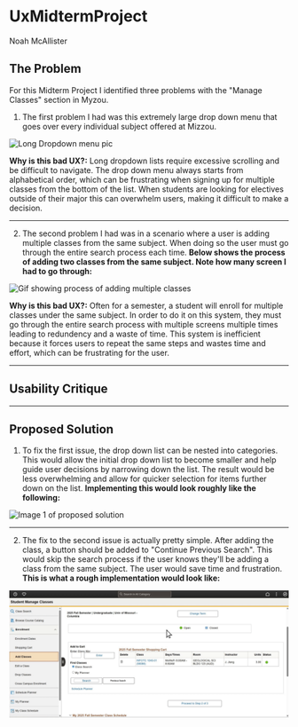 # UxMidtermProject
Noah McAllister

## The Problem
For this Midterm Project I identified three problems with the "Manage Classes" section in Myzou.

1. The first problem I had was this extremely large drop down menu that goes over every individual subject offered at Mizzou.

![Long Dropdown menu pic](https://i.imgur.com/Lz8w0fa.gif)

**Why is this bad UX?:**
Long dropdown lists require excessive scrolling and be difficult to navigate. The drop down menu always starts from alphabetical order, which can be frustrating when signing up for multiple classes from the bottom of the list. When students are looking for electives outside of their major this can overwhelm users, making it difficult to make a decision.
***
2. The second problem I had was in a scenario where a user is adding multiple classes from the same subject. When doing so the user must go through the entire search process each time. **Below shows the process of adding two classes from the same subject. Note how many screen I had to go through:**

![Gif showing process of adding multiple classes](https://github.com/noahmcallister04/UxMidtermProject/blob/main/midtermsecond%20problem%20(1).gif)

**Why is this bad UX?:**
Often for a semester, a student will enroll for multiple classes under the same subject. In order to do it on this system, they must go through the entire search process with multiple screens multiple times leading to redundency and a waste of time. This system is inefficient because it forces users to repeat the same steps and wastes time and effort, which can be frustrating for the user.

***
## Usability Critique

***
## Proposed Solution

1. To fix the first issue, the drop down list can be nested into categories. This would allow the initial drop down list to become smaller and help guide user decisions by narrowing down the list. The result would be less overwhelming and allow for quicker selection for items further down on the list. **Implementing this would look roughly like the following:**

![Image 1 of proposed solution](https://i.imgur.com/hyoNLaU.jpeg)

***
2. The fix to the second issue is actually pretty simple. After adding the class, a button should be added to "Continue Previous Search". This would skip the search process if the user knows they'll be adding a class from the same subject. The user would save time and frustration. **This is what a rough implementation would look like:**

![Image 2 of Proposed Solution](https://github.com/noahmcallister04/UxMidtermProject/blob/main/Solution%20%232%20(1).gif?raw=true)
